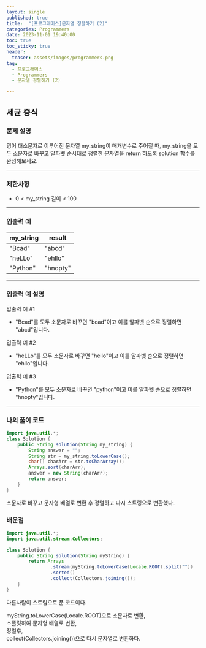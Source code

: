 ```yaml
---
layout: single
published: true
title:  "[프로그래머스]문자열 정렬하기 (2)"
categories: Programmers
date: 2023-11-01 19:40:00
toc: true
toc_sticky: true
header:
  teaser: assets/images/programmers.png
tag:   
  - 프로그래머스
  - Programmers
  - 문자열 정렬하기 (2)

---
```


## 세균 증식

### 문제 설명

영어 대소문자로 이루어진 문자열 my_string이 매개변수로 주어질 때, my_string을 모두 소문자로 바꾸고 알파벳 순서대로 정렬한 문자열을 return 하도록 solution 함수를 완성해보세요.

----------------

### 제한사항

* 0 < my_string 길이 < 100

----------------

### 입출력 예

|my_string|	result|
|---|---|
|"Bcad"|	"abcd"|
|"heLLo"|	"ehllo"|
|"Python"|	"hnopty"|

----------------

### 입출력 예 설명

입출력 예 #1  

* "Bcad"를 모두 소문자로 바꾸면 "bcad"이고 이를 알파벳 순으로 정렬하면 "abcd"입니다.  
  

입출력 예 #2  

* "heLLo"를 모두 소문자로 바꾸면 "hello"이고 이를 알파벳 순으로 정렬하면 "ehllo"입니다.  


입출력 예 #3  

* "Python"를 모두 소문자로 바꾸면 "python"이고 이를 알파벳 순으로 정렬하면 "hnopty"입니다.
  


  
  

  

  

  

----------------

### 나의 풀이 코드

```java
import java.util.*;
class Solution {
    public String solution(String my_string) {
        String answer = "";
        String str = my_string.toLowerCase();
        char[] charArr = str.toCharArray();
        Arrays.sort(charArr);
        answer = new String(charArr);
        return answer;
    }
}
```
소문자로 바꾸고 문자형 배열로 변환 후 정렬하고 다시 스트링으로 변환했다.

### 배운점


```java
import java.util.*;
import java.util.stream.Collectors;

class Solution {
    public String solution(String myString) {
        return Arrays
                .stream(myString.toLowerCase(Locale.ROOT).split(""))
                .sorted()
                .collect(Collectors.joining());
    }
}
```
다른사람이 스트림으로 푼 코드이다.  

myString.toLowerCase(Locale.ROOT)으로 소문자로 변환,  
스플릿하여 문자형 배열로 변환,  
정렬후,  
collect(Collectors.joining())으로 다시 문자열로 변환하다.